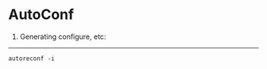 AutoConf
=======

1. Generating configure, etc:
----------------------------

```shell
autoreconf -i

